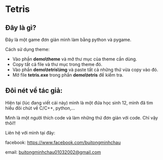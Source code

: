 # Tetris
## Đây là gì?
Đây là một game đơn giản mình làm bằng python và pygame.

Cách sử dụng theme:

- Vào phần **demo\theme** và mở thư mục của theme cần dùng.
- Copy tất cả file và thư mục trong theme đó.
- Vào phần **demo\tetris\img** và paste tất cả những thứ vừa copy vào đó.
- Mở file **tetris.exe** trong phần **demo\tetris** để kiểm tra.

## Đôi nét về tác giả:
Hiện tại (lúc đang viết cái này) mình là một đứa học sinh 12, mình đã tìm hiểu đôi chút về C/C++, python,...

Mình là một người thích code và làm những thứ đơn giản với code. Chỉ vậy thôi!!

Liên hệ với mình tại đây:

facebook: https://www.facebook.com/buitongminhchau

email: buitongminhchau01032002@gmail.com
